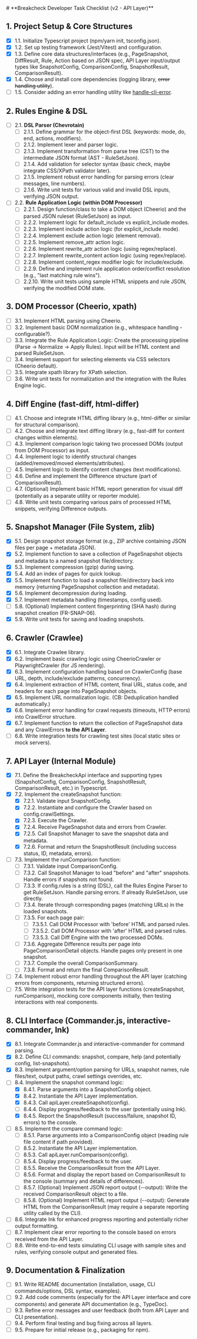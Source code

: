 <TASKS>
# **Breakcheck Developer Task Checklist (v2 - API Layer)**

## **1. Project Setup & Core Structures**

- [x] 1.1. Initialize Typescript project (npm/yarn init, tsconfig.json).
- [x] 1.2. Set up testing framework (Jest/Vitest) and configuration.
- [x] 1.3. Define core data structures/interfaces (e.g., PageSnapshot, DiffResult, Rule, Action based on JSON spec, API Layer input/output types like SnapshotConfig, ComparisonConfig, SnapshotResult, ComparisonResult).
- [x] 1.4. Choose and install core dependencies (logging library, ~~error handling utility~~).
- [ ] 1.5. Consider adding an error handling utility like [handle-cli-error](https://github.com/ehmicky/handle-cli-error).

## **2. Rules Engine & DSL**

- [ ] 2.1. **DSL Parser (Chevrotain)**
  - [ ] 2.1.1. Define grammar for the object-first DSL (keywords: mode, do, end, actions, modifiers).
  - [ ] 2.1.2. Implement lexer and parser logic.
  - [ ] 2.1.3. Implement transformation from parse tree (CST) to the intermediate JSON format (AST - RuleSetJson).
  - [ ] 2.1.4. Add validation for selector syntax (basic check, maybe integrate CSS/XPath validator later).
  - [ ] 2.1.5. Implement robust error handling for parsing errors (clear messages, line numbers).
  - [ ] 2.1.6. Write unit tests for various valid and invalid DSL inputs, verifying JSON output.
- [ ] 2.2. **Rule Application Logic (within DOM Processor)**
  - [ ] 2.2.1. Design function/class to take a DOM object (Cheerio) and the parsed JSON ruleset (RuleSetJson) as input.
  - [ ] 2.2.2. Implement logic for default_include vs explicit_include modes.
  - [ ] 2.2.3. Implement include action logic (for explicit_include mode).
  - [ ] 2.2.4. Implement exclude action logic (element removal).
  - [ ] 2.2.5. Implement remove_attr action logic.
  - [ ] 2.2.6. Implement rewrite_attr action logic (using regex/replace).
  - [ ] 2.2.7. Implement rewrite_content action logic (using regex/replace).
  - [ ] 2.2.8. Implement content_regex modifier logic for include/exclude.
  - [ ] 2.2.9. Define and implement rule application order/conflict resolution (e.g., "last matching rule wins").
  - [ ] 2.2.10. Write unit tests using sample HTML snippets and rule JSON, verifying the modified DOM state.

## **3. DOM Processor (Cheerio, xpath)**

- [ ] 3.1. Implement HTML parsing using Cheerio.
- [ ] 3.2. Implement basic DOM normalization (e.g., whitespace handling - configurable?).
- [ ] 3.3. Integrate the Rule Application Logic: Create the processing pipeline (Parse -> Normalize -> Apply Rules). Input will be HTML content and parsed RuleSetJson.
- [ ] 3.4. Implement support for selecting elements via CSS selectors (Cheerio default).
- [ ] 3.5. Integrate xpath library for XPath selection.
- [ ] 3.6. Write unit tests for normalization and the integration with the Rules Engine logic.

## **4. Diff Engine (fast-diff, html-differ)**

- [ ] 4.1. Choose and integrate HTML diffing library (e.g., html-differ or similar for structural comparison).
- [ ] 4.2. Choose and integrate text diffing library (e.g., fast-diff for content changes within elements).
- [ ] 4.3. Implement comparison logic taking two processed DOMs (output from DOM Processor) as input.
- [ ] 4.4. Implement logic to identify structural changes (added/removed/moved elements/attributes).
- [ ] 4.5. Implement logic to identify content changes (text modifications).
- [ ] 4.6. Define and implement the Difference structure (part of ComparisonResult).
- [ ] 4.7. (Optional) Implement basic HTML report generation for visual diff (potentially as a separate utility or reporter module).
- [ ] 4.8. Write unit tests comparing various pairs of processed HTML snippets, verifying Difference outputs.

## **5. Snapshot Manager (File System, zlib)**

- [x] 5.1. Design snapshot storage format (e.g., ZIP archive containing JSON files per page + metadata JSON).
- [x] 5.2. Implement function to save a collection of PageSnapshot objects and metadata to a named snapshot file/directory.
- [x] 5.3. Implement compression (gzip) during saving.
- [x] 5.4. Add an index of pages for quick lookup.
- [x] 5.5. Implement function to load a snapshot file/directory back into memory (returning PageSnapshot collection and metadata).
- [x] 5.6. Implement decompression during loading.
- [x] 5.7. Implement metadata handling (timestamps, config used).
- [ ] 5.8. (Optional) Implement content fingerprinting (SHA hash) during snapshot creation (FR-SNAP-06).
- [x] 5.9. Write unit tests for saving and loading snapshots.

## **6. Crawler (Crawlee)**

- [x] 6.1. Integrate Crawlee library.
- [x] 6.2. Implement basic crawling logic using CheerioCrawler or PlaywrightCrawler (for JS rendering).
- [x] 6.3. Implement configuration handling based on CrawlerConfig (base URL, depth, include/exclude patterns, concurrency).
- [x] 6.4. Implement extraction of HTML content, final URL, status code, and headers for each page into PageSnapshot objects.
- [x] 6.5. Implement URL normalization logic. (CB: Deduplication handled automatically.)
- [x] 6.6. Implement error handling for crawl requests (timeouts, HTTP errors) into CrawlError structure.
- [x] 6.7. Implement function to return the collection of PageSnapshot data and any CrawlErrors **to the API Layer**.
- [ ] 6.8. Write integration tests for crawling test sites (local static sites or mock servers).

## **7. API Layer (Internal Module)**

- [x] 7.1. Define the BreakcheckApi interface and supporting types (SnapshotConfig, ComparisonConfig, SnapshotResult, ComparisonResult, etc.) in Typescript.
- [x] 7.2. Implement the createSnapshot function:
  - [x] 7.2.1. Validate input SnapshotConfig.
  - [x] 7.2.2. Instantiate and configure the Crawler based on config.crawlSettings.
  - [x] 7.2.3. Execute the Crawler.
  - [x] 7.2.4. Receive PageSnapshot data and errors from Crawler.
  - [x] 7.2.5. Call Snapshot Manager to save the snapshot data and metadata.
  - [x] 7.2.6. Format and return the SnapshotResult (including success status, ID, metadata, errors).
- [ ] 7.3. Implement the runComparison function:
  - [ ] 7.3.1. Validate input ComparisonConfig.
  - [ ] 7.3.2. Call Snapshot Manager to load "before" and "after" snapshots. Handle errors if snapshots not found.
  - [ ] 7.3.3. If config.rules is a string (DSL), call the Rules Engine Parser to get RuleSetJson. Handle parsing errors. If already RuleSetJson, use directly.
  - [ ] 7.3.4. Iterate through corresponding pages (matching URLs) in the loaded snapshots.
  - [ ] 7.3.5. For each page pair:
    - [ ] 7.3.5.1. Call DOM Processor with 'before' HTML and parsed rules.
    - [ ] 7.3.5.2. Call DOM Processor with 'after' HTML and parsed rules.
    - [ ] 7.3.5.3. Call Diff Engine with the two processed DOMs.
  - [ ] 7.3.6. Aggregate Difference results per page into PageComparisonDetail objects. Handle pages only present in one snapshot.
  - [ ] 7.3.7. Compile the overall ComparisonSummary.
  - [ ] 7.3.8. Format and return the final ComparisonResult.
- [ ] 7.4. Implement robust error handling throughout the API layer (catching errors from components, returning structured errors).
- [ ] 7.5. Write integration tests for the API layer functions (createSnapshot, runComparison), mocking core components initially, then testing interactions with real components.

## **8. CLI Interface (Commander.js, interactive-commander, Ink)**

- [x] 8.1. Integrate Commander.js and interactive-commander for command parsing.
- [x] 8.2. Define CLI commands: snapshot, compare, help (and potentially config, list-snapshots).
- [x] 8.3. Implement argument/option parsing for URLs, snapshot names, rule files/text, output paths, crawl settings overrides, etc.
- [ ] 8.4. Implement the snapshot command logic:
  - [x] 8.4.1. Parse arguments into a SnapshotConfig object.
  - [x] 8.4.2. Instantiate the API Layer implementation.
  - [x] 8.4.3. Call apiLayer.createSnapshot(config).
  - [ ] 8.4.4. Display progress/feedback to the user (potentially using Ink).
  - [x] 8.4.5. Report the SnapshotResult (success/failure, snapshot ID, errors) to the console.
- [ ] 8.5. Implement the compare command logic:
  - [ ] 8.5.1. Parse arguments into a ComparisonConfig object (reading rule file content if path provided).
  - [ ] 8.5.2. Instantiate the API Layer implementation.
  - [ ] 8.5.3. Call apiLayer.runComparison(config).
  - [ ] 8.5.4. Display progress/feedback to the user.
  - [ ] 8.5.5. Receive the ComparisonResult from the API Layer.
  - [ ] 8.5.6. Format and display the report based on ComparisonResult to the console (summary and details of differences).
  - [ ] 8.5.7. (Optional) Implement JSON report output (--output): Write the received ComparisonResult object to a file.
  - [ ] 8.5.8. (Optional) Implement HTML report output (--output): Generate HTML from the ComparisonResult (may require a separate reporting utility called by the CLI).
- [ ] 8.6. Integrate Ink for enhanced progress reporting and potentially richer output formatting.
- [ ] 8.7. Implement clear error reporting to the console based on errors received from the API Layer.
- [ ] 8.8. Write end-to-end tests simulating CLI usage with sample sites and rules, verifying console output and generated files.

## **9. Documentation & Finalization**

- [ ] 9.1. Write README documentation (installation, usage, CLI commands/options, DSL syntax, examples).
- [ ] 9.2. Add code comments (especially for the API Layer interface and core components) and generate API documentation (e.g., TypeDoc).
- [ ] 9.3. Refine error messages and user feedback (both from API Layer and CLI presentation).
- [ ] 9.4. Perform final testing and bug fixing across all layers.
- [ ] 9.5. Prepare for initial release (e.g., packaging for npm).

</TASKS>
